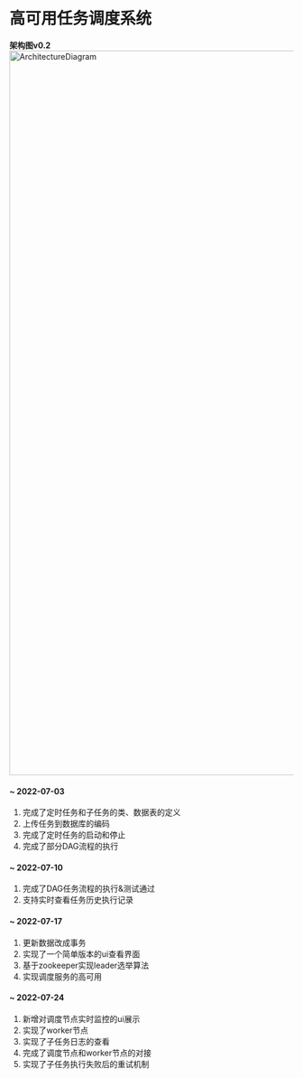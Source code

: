 # 高可用任务调度系统

**架构图v0.2**
<img width="1283" alt="ArchitectureDiagram" src="https://user-images.githubusercontent.com/19931702/180603146-dc0c6681-2bfc-41f4-b5a1-351502aa5d82.png">

#### ~ 2022-07-03

1. 完成了定时任务和子任务的类、数据表的定义
2. 上传任务到数据库的编码
3. 完成了定时任务的启动和停止
4. 完成了部分DAG流程的执行

#### ~ 2022-07-10


1. 完成了DAG任务流程的执行&测试通过
2. 支持实时查看任务历史执行记录


#### ~ 2022-07-17

1. 更新数据改成事务
2. 实现了一个简单版本的ui查看界面
3. 基于zookeeper实现leader选举算法
4. 实现调度服务的高可用

#### ~ 2022-07-24

1. 新增对调度节点实时监控的ui展示
2. 实现了worker节点
3. 实现了子任务日志的查看
4. 完成了调度节点和worker节点的对接
5. 实现了子任务执行失败后的重试机制


